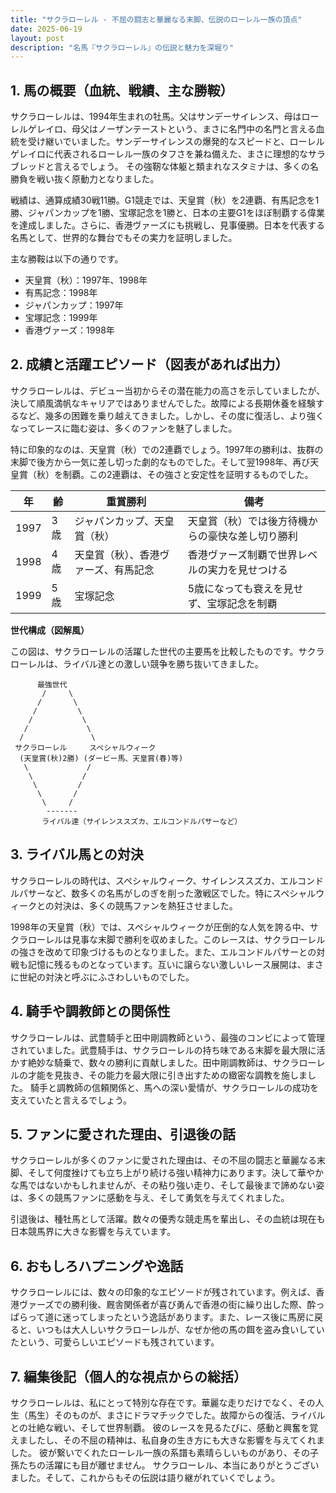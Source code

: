 ```yaml
---
title: "サクラローレル - 不屈の闘志と華麗なる末脚、伝説のローレル一族の頂点"
date: 2025-06-19
layout: post
description: "名馬『サクラローレル』の伝説と魅力を深堀り"
---
```


## 1. 馬の概要（血統、戦績、主な勝鞍）

サクラローレルは、1994年生まれの牡馬。父はサンデーサイレンス、母はローレルゲレイロ、母父はノーザンテーストという、まさに名門中の名門と言える血統を受け継いでいました。サンデーサイレンスの爆発的なスピードと、ローレルゲレイロに代表されるローレル一族のタフさを兼ね備えた、まさに理想的なサラブレッドと言えるでしょう。  その強靭な体躯と類まれなスタミナは、多くの名勝負を戦い抜く原動力となりました。

戦績は、通算成績30戦11勝。G1競走では、天皇賞（秋）を2連覇、有馬記念を1勝、ジャパンカップを1勝、宝塚記念を1勝と、日本の主要G1をほぼ制覇する偉業を達成しました。さらに、香港ヴァーズにも挑戦し、見事優勝。日本を代表する名馬として、世界的な舞台でもその実力を証明しました。

主な勝鞍は以下の通りです。

* 天皇賞（秋）：1997年、1998年
* 有馬記念：1998年
* ジャパンカップ：1997年
* 宝塚記念：1999年
* 香港ヴァーズ：1998年


## 2. 成績と活躍エピソード（図表があれば出力）

サクラローレルは、デビュー当初からその潜在能力の高さを示していましたが、決して順風満帆なキャリアではありませんでした。故障による長期休養を経験するなど、幾多の困難を乗り越えてきました。しかし、その度に復活し、より強くなってレースに臨む姿は、多くのファンを魅了しました。

特に印象的なのは、天皇賞（秋）での2連覇でしょう。1997年の勝利は、抜群の末脚で後方から一気に差し切った劇的なものでした。そして翌1998年、再び天皇賞（秋）を制覇。この2連覇は、その強さと安定性を証明するものでした。

| 年 | 齢 | 重賞勝利 | 備考 |
|---|---|---|---|
| 1997 | 3歳 | ジャパンカップ、天皇賞（秋） | 天皇賞（秋）では後方待機からの豪快な差し切り勝利 |
| 1998 | 4歳 | 天皇賞（秋）、香港ヴァーズ、有馬記念 | 香港ヴァーズ制覇で世界レベルの実力を見せつける |
| 1999 | 5歳 | 宝塚記念 | 5歳になっても衰えを見せず、宝塚記念を制覇 |


**世代構成（図解風）**

この図は、サクラローレルの活躍した世代の主要馬を比較したものです。サクラローレルは、ライバル達との激しい競争を勝ち抜いてきました。

```
      最強世代
       /     \
      /       \
     /         \
    /           \
   /             \
  /               \
 サクラローレル     スペシャルウィーク
  (天皇賞(秋)2勝) (ダービー馬、天皇賞(春)等)
   \             /
    \           /
     \         /
      \       /
       \     /
        -------
       ライバル達（サイレンススズカ、エルコンドルパサーなど）
```


## 3. ライバル馬との対決

サクラローレルの時代は、スペシャルウィーク、サイレンススズカ、エルコンドルパサーなど、数多くの名馬がしのぎを削った激戦区でした。特にスペシャルウィークとの対決は、多くの競馬ファンを熱狂させました。

1998年の天皇賞（秋）では、スペシャルウィークが圧倒的な人気を誇る中、サクラローレルは見事な末脚で勝利を収めました。このレースは、サクラローレルの強さを改めて印象づけるものとなりました。また、エルコンドルパサーとの対戦も記憶に残るものとなっています。互いに譲らない激しいレース展開は、まさに世紀の対決と呼ぶにふさわしいものでした。


## 4. 騎手や調教師との関係性

サクラローレルは、武豊騎手と田中剛調教師という、最強のコンビによって管理されていました。武豊騎手は、サクラローレルの持ち味である末脚を最大限に活かす絶妙な騎乗で、数々の勝利に貢献しました。田中剛調教師は、サクラローレルの才能を見抜き、その能力を最大限に引き出すための緻密な調教を施しました。  騎手と調教師の信頼関係と、馬への深い愛情が、サクラローレルの成功を支えていたと言えるでしょう。


## 5. ファンに愛された理由、引退後の話

サクラローレルが多くのファンに愛された理由は、その不屈の闘志と華麗なる末脚、そして何度挫けても立ち上がり続ける強い精神力にあります。決して華やかな馬ではないかもしれませんが、その粘り強い走り、そして最後まで諦めない姿は、多くの競馬ファンに感動を与え、そして勇気を与えてくれました。

引退後は、種牡馬として活躍。数々の優秀な競走馬を輩出し、その血統は現在も日本競馬界に大きな影響を与えています。


## 6. おもしろハプニングや逸話

サクラローレルには、数々の印象的なエピソードが残されています。例えば、香港ヴァーズでの勝利後、厩舎関係者が喜び勇んで香港の街に繰り出した際、酔っぱらって道に迷ってしまったという逸話があります。また、レース後に馬房に戻ると、いつもは大人しいサクラローレルが、なぜか他の馬の餌を盗み食いしていたという、可愛らしいエピソードも残されています。


## 7. 編集後記（個人的な視点からの総括）

サクラローレルは、私にとって特別な存在です。華麗な走りだけでなく、その人生（馬生）そのものが、まさにドラマチックでした。故障からの復活、ライバルとの壮絶な戦い、そして世界制覇。  彼のレースを見るたびに、感動と興奮を覚えましたし、その不屈の精神は、私自身の生き方にも大きな影響を与えてくれました。  彼が繋いでくれたローレル一族の系譜も素晴らしいものがあり、その子孫たちの活躍にも目が離せません。  サクラローレル、本当にありがとうございました。そして、これからもその伝説は語り継がれていくでしょう。
